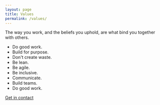 ```yaml
---
layout: page
title: Values
permalink: /values/
---
```


<p class="lead">The way you work, and the beliefs you uphold, are what bind you together with others.</p>

<div class="values-container">
<ul>
<li>Do good work.</li>
<li>Build for purpose.</li>
<li>Don't create waste.</li>
<li>Be lean.</li>
<li>Be agile.</li>
<li>Be inclusive.</li>
<li>Communicate.</li>
<li>Build teams.</li>
<li>Do good work.</li>
</ul>
</div>

<div class="next-steps-container">
  <p class="lead text-center"><a href="/contact" class="btn btn-lg btn-default">Get in contact</a></p>
</div>
